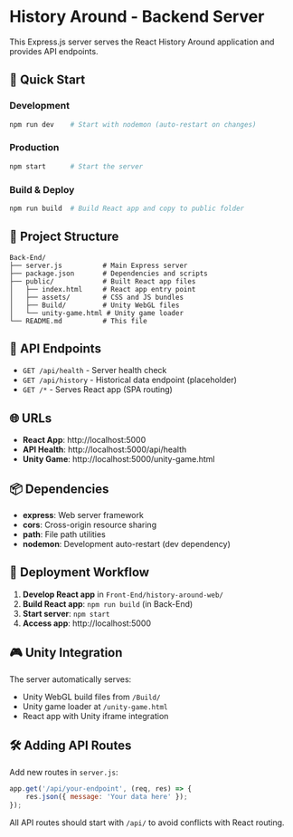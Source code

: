 # History Around - Backend Server

This Express.js server serves the React History Around application and provides API endpoints.

## 🚀 Quick Start

### Development
```bash
npm run dev    # Start with nodemon (auto-restart on changes)
```

### Production
```bash
npm start      # Start the server
```

### Build & Deploy
```bash
npm run build  # Build React app and copy to public folder
```

## 📁 Project Structure

```
Back-End/
├── server.js          # Main Express server
├── package.json       # Dependencies and scripts
├── public/            # Built React app files
│   ├── index.html     # React app entry point
│   ├── assets/        # CSS and JS bundles
│   ├── Build/         # Unity WebGL files
│   └── unity-game.html # Unity game loader
└── README.md          # This file
```

## 🔧 API Endpoints

- `GET /api/health` - Server health check
- `GET /api/history` - Historical data endpoint (placeholder)
- `GET /*` - Serves React app (SPA routing)

## 🌐 URLs

- **React App**: http://localhost:5000
- **API Health**: http://localhost:5000/api/health
- **Unity Game**: http://localhost:5000/unity-game.html

## 📦 Dependencies

- **express**: Web server framework
- **cors**: Cross-origin resource sharing
- **path**: File path utilities
- **nodemon**: Development auto-restart (dev dependency)

## 🔄 Deployment Workflow

1. **Develop React app** in `Front-End/history-around-web/`
2. **Build React app**: `npm run build` (in Back-End)
3. **Start server**: `npm start`
4. **Access app**: http://localhost:5000

## 🎮 Unity Integration

The server automatically serves:
- Unity WebGL build files from `/Build/`
- Unity game loader at `/unity-game.html`
- React app with Unity iframe integration

## 🛠️ Adding API Routes

Add new routes in `server.js`:

```javascript
app.get('/api/your-endpoint', (req, res) => {
    res.json({ message: 'Your data here' });
});
```

All API routes should start with `/api/` to avoid conflicts with React routing.